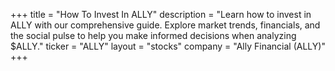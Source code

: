 +++
title = "How To Invest In ALLY"
description = "Learn how to invest in ALLY with our comprehensive guide. Explore market trends, financials, and the social pulse to help you make informed decisions when analyzing $ALLY."
ticker = "ALLY"
layout = "stocks"
company = "Ally Financial (ALLY)"
+++


